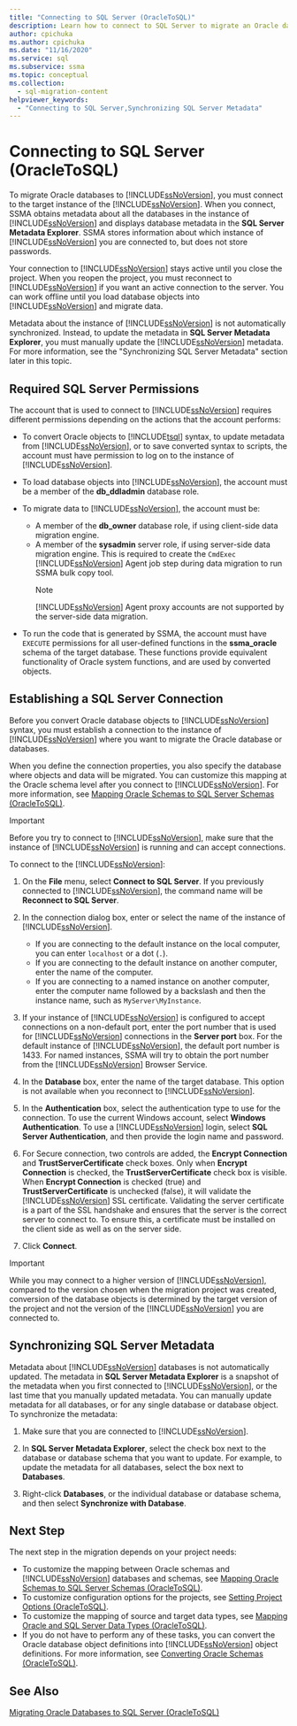 ```yaml
---
title: "Connecting to SQL Server (OracleToSQL)"
description: Learn how to connect to SQL Server to migrate an Oracle database. SSMA obtains and displays metadata for databases in SQL Server.
author: cpichuka
ms.author: cpichuka
ms.date: "11/16/2020"
ms.service: sql
ms.subservice: ssma
ms.topic: conceptual
ms.collection:
  - sql-migration-content
helpviewer_keywords:
  - "Connecting to SQL Server,Synchronizing SQL Server Metadata"
---
```


# Connecting to SQL Server (OracleToSQL)

To migrate Oracle databases to [!INCLUDE[ssNoVersion](../../includes/ssnoversion-md.md)], you must connect to the target instance of the [!INCLUDE[ssNoVersion](../../includes/ssnoversion-md.md)]. When you connect, SSMA obtains metadata about all the databases in the instance of [!INCLUDE[ssNoVersion](../../includes/ssnoversion-md.md)] and displays database metadata in the **SQL Server Metadata Explorer**. SSMA stores information about which instance of [!INCLUDE[ssNoVersion](../../includes/ssnoversion-md.md)] you are connected to, but does not store passwords.

Your connection to [!INCLUDE[ssNoVersion](../../includes/ssnoversion-md.md)] stays active until you close the project. When you reopen the project, you must reconnect to [!INCLUDE[ssNoVersion](../../includes/ssnoversion-md.md)] if you want an active connection to the server. You can work offline until you load database objects into [!INCLUDE[ssNoVersion](../../includes/ssnoversion-md.md)] and migrate data.

Metadata about the instance of [!INCLUDE[ssNoVersion](../../includes/ssnoversion-md.md)] is not automatically synchronized. Instead, to update the metadata in **SQL Server Metadata Explorer**, you must manually update the [!INCLUDE[ssNoVersion](../../includes/ssnoversion-md.md)] metadata. For more information, see the "Synchronizing SQL Server Metadata" section later in this topic.

## Required SQL Server Permissions

The account that is used to connect to [!INCLUDE[ssNoVersion](../../includes/ssnoversion-md.md)] requires different permissions depending on the actions that the account performs:

- To convert Oracle objects to [!INCLUDE[tsql](../../includes/tsql-md.md)] syntax, to update metadata from [!INCLUDE[ssNoVersion](../../includes/ssnoversion-md.md)], or to save converted syntax to scripts, the account must have permission to log on to the instance of [!INCLUDE[ssNoVersion](../../includes/ssnoversion-md.md)].

- To load database objects into [!INCLUDE[ssNoVersion](../../includes/ssnoversion-md.md)], the account must be a member of the **db_ddladmin** database role.

- To migrate data to [!INCLUDE[ssNoVersion](../../includes/ssnoversion-md.md)], the account must be:
  - A member of the **db_owner** database role, if using client-side data migration engine.
  - A member of the **sysadmin** server role, if using server-side data migration engine. This is required to create the `CmdExec` [!INCLUDE[ssNoVersion](../../includes/ssnoversion-md.md)] Agent job step during data migration to run SSMA bulk copy tool.
    > [!NOTE]
    > [!INCLUDE[ssNoVersion](../../includes/ssnoversion-md.md)] Agent proxy accounts are not supported by the server-side data migration.

- To run the code that is generated by SSMA, the account must have `EXECUTE` permissions for all user-defined functions in the **ssma_oracle** schema of the target database. These functions provide equivalent functionality of Oracle system functions, and are used by converted objects.

## Establishing a SQL Server Connection

Before you convert Oracle database objects to [!INCLUDE[ssNoVersion](../../includes/ssnoversion-md.md)] syntax, you must establish a connection to the instance of [!INCLUDE[ssNoVersion](../../includes/ssnoversion-md.md)] where you want to migrate the Oracle database or databases.

When you define the connection properties, you also specify the database where objects and data will be migrated. You can customize this mapping at the Oracle schema level after you connect to [!INCLUDE[ssNoVersion](../../includes/ssnoversion-md.md)]. For more information, see [Mapping Oracle Schemas to SQL Server Schemas &#40;OracleToSQL&#41;](../../ssma/oracle/mapping-oracle-schemas-to-sql-server-schemas-oracletosql.md).

> [!IMPORTANT]
> Before you try to connect to [!INCLUDE[ssNoVersion](../../includes/ssnoversion-md.md)], make sure that the instance of [!INCLUDE[ssNoVersion](../../includes/ssnoversion-md.md)] is running and can accept connections.

To connect to the [!INCLUDE[ssNoVersion](../../includes/ssnoversion-md.md)]:

1. On the **File** menu, select **Connect to SQL Server**.
   If you previously connected to [!INCLUDE[ssNoVersion](../../includes/ssnoversion-md.md)], the command name will be **Reconnect to SQL Server**.

2. In the connection dialog box, enter or select the name of the instance of [!INCLUDE[ssNoVersion](../../includes/ssnoversion-md.md)].
   - If you are connecting to the default instance on the local computer, you can enter `localhost` or a dot (`.`).
   - If you are connecting to the default instance on another computer, enter the name of the computer.
   - If you are connecting to a named instance on another computer, enter the computer name followed by a backslash and then the instance name, such as `MyServer\MyInstance`.

3. If your instance of [!INCLUDE[ssNoVersion](../../includes/ssnoversion-md.md)] is configured to accept connections on a non-default port, enter the port number that is used for [!INCLUDE[ssNoVersion](../../includes/ssnoversion-md.md)] connections in the **Server port** box. For the default instance of [!INCLUDE[ssNoVersion](../../includes/ssnoversion-md.md)], the default port number is 1433. For named instances, SSMA will try to obtain the port number from the [!INCLUDE[ssNoVersion](../../includes/ssnoversion-md.md)] Browser Service.

4. In the **Database** box, enter the name of the target database.
   This option is not available when you reconnect to [!INCLUDE[ssNoVersion](../../includes/ssnoversion-md.md)].

5. In the **Authentication** box, select the authentication type to use for the connection. To use the current Windows account, select **Windows Authentication**. To use a [!INCLUDE[ssNoVersion](../../includes/ssnoversion-md.md)] login, select **SQL Server Authentication**, and then provide the login name and password.

6. For Secure connection, two controls are added, the **Encrypt Connection** and **TrustServerCertificate** check boxes. Only when **Encrypt Connection** is checked, the **TrustServerCertificate** check box is visible. When **Encrypt Connection** is checked (true) and **TrustServerCertificate** is unchecked (false), it will validate the [!INCLUDE[ssNoVersion](../../includes/ssnoversion-md.md)] SSL certificate. Validating the server certificate is a part of the SSL handshake and ensures that the server is the correct server to connect to. To ensure this, a certificate must be installed on the client side as well as on the server side.

7. Click **Connect**.

> [!IMPORTANT]
> While you may connect to a higher version of [!INCLUDE[ssNoVersion](../../includes/ssnoversion-md.md)], compared to the version chosen when the migration project was created, conversion of the database objects is determined by the target version of the project and not the version of the [!INCLUDE[ssNoVersion](../../includes/ssnoversion-md.md)] you are connected to.

## Synchronizing SQL Server Metadata

Metadata about [!INCLUDE[ssNoVersion](../../includes/ssnoversion-md.md)] databases is not automatically updated. The metadata in **SQL Server Metadata Explorer** is a snapshot of the metadata when you first connected to [!INCLUDE[ssNoVersion](../../includes/ssnoversion-md.md)], or the last time that you manually updated metadata. You can manually update metadata for all databases, or for any single database or database object. To synchronize the metadata:

1. Make sure that you are connected to [!INCLUDE[ssNoVersion](../../includes/ssnoversion-md.md)].

2. In **SQL Server Metadata Explorer**, select the check box next to the database or database schema that you want to update.
   For example, to update the metadata for all databases, select the box next to **Databases**.

3. Right-click **Databases**, or the individual database or database schema, and then select **Synchronize with Database**.
  
## Next Step

The next step in the migration depends on your project needs:
  
- To customize the mapping between Oracle schemas and [!INCLUDE[ssNoVersion](../../includes/ssnoversion-md.md)] databases and schemas, see [Mapping Oracle Schemas to SQL Server Schemas &#40;OracleToSQL&#41;](../../ssma/oracle/mapping-oracle-schemas-to-sql-server-schemas-oracletosql.md).
- To customize configuration options for the projects, see [Setting Project Options &#40;OracleToSQL&#41;](../../ssma/oracle/setting-project-options-oracletosql.md).
- To customize the mapping of source and target data types, see [Mapping Oracle and SQL Server Data Types &#40;OracleToSQL&#41;](../../ssma/oracle/mapping-oracle-and-sql-server-data-types-oracletosql.md).
- If you do not have to perform any of these tasks, you can convert the Oracle database object definitions into [!INCLUDE[ssNoVersion](../../includes/ssnoversion-md.md)] object definitions. For more information, see [Converting Oracle Schemas &#40;OracleToSQL&#41;](../../ssma/oracle/converting-oracle-schemas-oracletosql.md).
  
## See Also

[Migrating Oracle Databases to SQL Server &#40;OracleToSQL&#41;](../../ssma/oracle/migrating-oracle-databases-to-sql-server-oracletosql.md)
